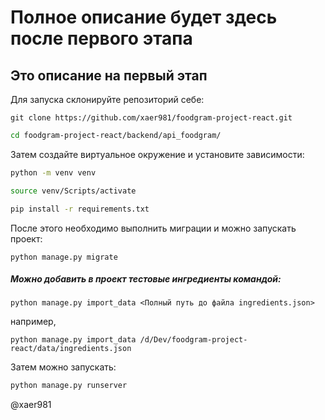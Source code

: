 # Полное описание будет здесь после первого этапа
## Это описание на первый этап

Для запуска склонируйте репозиторий себе:
```
git clone https://github.com/xaer981/foodgram-project-react.git
```

```bash
cd foodgram-project-react/backend/api_foodgram/
```

Затем создайте виртуальное окружение и установите зависимости:

```bash
python -m venv venv
```

```bash
source venv/Scripts/activate
```

```bash
pip install -r requirements.txt
```

После этого необходимо выполнить миграции и можно запускать проект:

```
python manage.py migrate
```

##### Можно добавить в проект тестовые ингредиенты командой:
```
python manage.py import_data <Полный путь до файла ingredients.json>
```
например,
```
python manage.py import_data /d/Dev/foodgram-project-react/data/ingredients.json
```

Затем можно запускать:

```bash
python manage.py runserver
```


@xaer981
